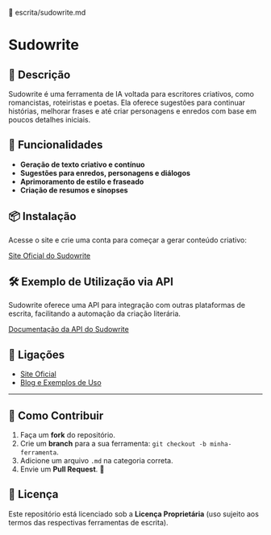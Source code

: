 📌 escrita/sudowrite.md

# Sudowrite

## 🔹 Descrição
Sudowrite é uma ferramenta de IA voltada para escritores criativos, como romancistas, roteiristas e poetas. Ela oferece sugestões para continuar histórias, melhorar frases e até criar personagens e enredos com base em poucos detalhes iniciais.

## 🚀 Funcionalidades
- **Geração de texto criativo e contínuo**
- **Sugestões para enredos, personagens e diálogos**
- **Aprimoramento de estilo e fraseado**
- **Criação de resumos e sinopses**

## 📦 Instalação
Acesse o site e crie uma conta para começar a gerar conteúdo criativo:

[Site Oficial do Sudowrite](https://www.sudowrite.com)

## 🛠️ Exemplo de Utilização via API
Sudowrite oferece uma API para integração com outras plataformas de escrita, facilitando a automação da criação literária.

[Documentação da API do Sudowrite](https://www.sudowrite.com/api)

## 🔗 Ligações
- [Site Oficial](https://www.sudowrite.com)
- [Blog e Exemplos de Uso](https://www.sudowrite.com/blog)

---

## 🌟 Como Contribuir
1. Faça um **fork** do repositório.
2. Crie um **branch** para a sua ferramenta: `git checkout -b minha-ferramenta`.
3. Adicione um arquivo `.md` na categoria correta.
4. Envie um **Pull Request**. 🎉

## 📜 Licença
Este repositório está licenciado sob a **Licença Proprietária** (uso sujeito aos termos das respectivas ferramentas de escrita).  